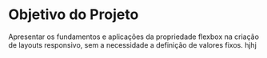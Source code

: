 # Objetivo do Projeto
 Apresentar os fundamentos e aplicações da propriedade flexbox na criação de layouts responsivo, sem a necessidade a definição de valores fixos.
 hjhj
